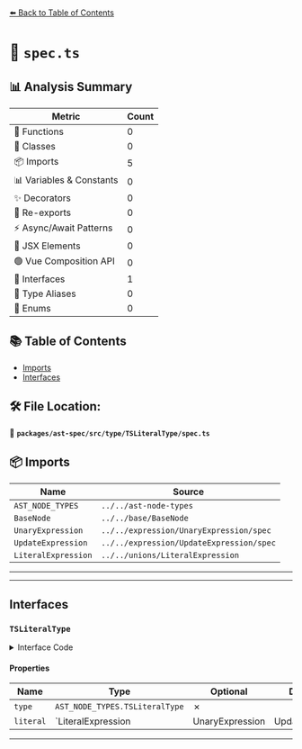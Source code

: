 [⬅️ Back to Table of Contents](../../../../../index.md)

# 📄 `spec.ts`

## 📊 Analysis Summary

| Metric | Count |
|--------|-------|
| 🔧 Functions | 0 |
| 🧱 Classes | 0 |
| 📦 Imports | 5 |
| 📊 Variables & Constants | 0 |
| ✨ Decorators | 0 |
| 🔄 Re-exports | 0 |
| ⚡ Async/Await Patterns | 0 |
| 💠 JSX Elements | 0 |
| 🟢 Vue Composition API | 0 |
| 📐 Interfaces | 1 |
| 📑 Type Aliases | 0 |
| 🎯 Enums | 0 |

## 📚 Table of Contents

- [Imports](#imports)
- [Interfaces](#interfaces)

## 🛠️ File Location:
📂 **`packages/ast-spec/src/type/TSLiteralType/spec.ts`**

## 📦 Imports

| Name | Source |
|------|--------|
| `AST_NODE_TYPES` | `../../ast-node-types` |
| `BaseNode` | `../../base/BaseNode` |
| `UnaryExpression` | `../../expression/UnaryExpression/spec` |
| `UpdateExpression` | `../../expression/UpdateExpression/spec` |
| `LiteralExpression` | `../../unions/LiteralExpression` |


---


---

## Interfaces

### `TSLiteralType`

<details><summary>Interface Code</summary>

```ts
export interface TSLiteralType extends BaseNode {
  type: AST_NODE_TYPES.TSLiteralType;
  literal: LiteralExpression | UnaryExpression | UpdateExpression;
}
```
</details>

#### Properties

| Name | Type | Optional | Description |
|------|------|----------|-------------|
| `type` | `AST_NODE_TYPES.TSLiteralType` | ✗ |  |
| `literal` | `LiteralExpression | UnaryExpression | UpdateExpression` | ✗ |  |


---